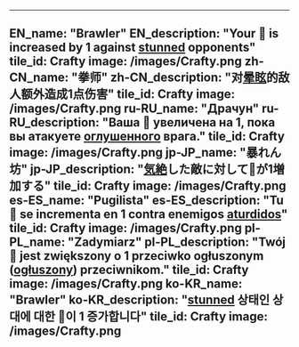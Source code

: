---

EN_name: "Brawler"
EN_description: "Your 🔸 is increased by 1 against <u>stunned</u> opponents"
tile_id: Crafty
image: /images/Crafty.png
zh-CN_name: "拳师"
zh-CN_description: "对<u>晕眩</u>的敌人额外造成1点伤害"
tile_id: Crafty
image: /images/Crafty.png
ru-RU_name: "Драчун"
ru-RU_description: "Ваша 🔸 увеличена на 1, пока вы атакуете <u>оглушенного</u> врага."
tile_id: Crafty
image: /images/Crafty.png
jp-JP_name: "暴れん坊"
jp-JP_description: "<u>気絶</u>した敵に対して🔸が1増加する"
tile_id: Crafty
image: /images/Crafty.png
es-ES_name: "Pugilista"
es-ES_description: "Tu 🔸 se incrementa en 1 contra enemigos <u>aturdidos</u>"
tile_id: Crafty
image: /images/Crafty.png
pl-PL_name: "Zadymiarz"
pl-PL_description: "Twój 🔸 jest zwiększony o 1 przeciwko ogłuszonym (<u>ogłuszony</u>) przeciwnikom."
tile_id: Crafty
image: /images/Crafty.png
ko-KR_name: "Brawler"
ko-KR_description: "<u>stunned</u> 상태인 상대에 대한 🔸이 1 증가합니다"
tile_id: Crafty
image: /images/Crafty.png
---